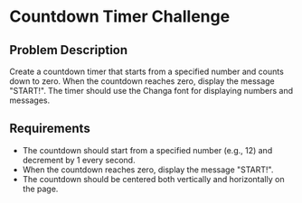 # Countdown Timer Challenge

## Problem Description

Create a countdown timer that starts from a specified number and counts down to zero. When the countdown reaches zero, display the message "START!". The timer should use the Changa font for displaying numbers and messages.

## Requirements

- The countdown should start from a specified number (e.g., 12) and decrement by 1 every second.
- When the countdown reaches zero, display the message "START!".
- The countdown should be centered both vertically and horizontally on the page.